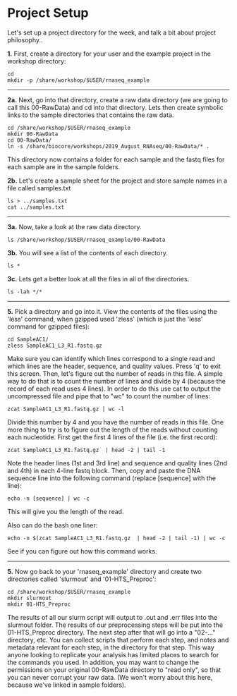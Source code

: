 # Project Setup

Let's set up a project directory for the week, and talk a bit about project philosophy..

**1\.** First, create a directory for your user and the example project in the workshop directory:

    cd
    mkdir -p /share/workshop/$USER/rnaseq_example

---

**2a\.** Next, go into that directory, create a raw data directory (we are going to call this 00-RawData) and cd into that directory. Lets then create symbolic links to the sample directories that contains the raw data.

    cd /share/workshop/$USER/rnaseq_example
    mkdir 00-RawData
    cd 00-RawData/
    ln -s /share/biocore/workshops/2019_August_RNAseq/00-RawData/* .

This directory now contains a folder for each sample and the fastq files for each sample are in the sample folders.

**2b\.** Let's create a sample sheet for the project and store sample names in a file called samples.txt

    ls > ../samples.txt
    cat ../samples.txt

---
**3a\.** Now, take a look at the raw data directory.

    ls /share/workshop/$USER/rnaseq_example/00-RawData


**3b\.** You will see a list of the contents of each directory.

    ls *

**3c\.** Lets get a better look at all the files in all of the directories.

    ls -lah */*

---

**5\.** Pick a directory and go into it. View the contents of the files using the 'less' command, when gzipped used 'zless' (which is just the 'less' command for gzipped files):

    cd SampleAC1/
    zless SampleAC1_L3_R1.fastq.gz

Make sure you can identify which lines correspond to a single read and which lines are the header, sequence, and quality values. Press 'q' to exit this screen. Then, let's figure out the number of reads in this file. A simple way to do that is to count the number of lines and divide by 4 (because the record of each read uses 4 lines). In order to do this use cat to output the uncompressed file and pipe that to "wc" to count the number of lines:

    zcat SampleAC1_L3_R1.fastq.gz | wc -l

Divide this number by 4 and you have the number of reads in this file. One more thing to try is to figure out the length of the reads without counting each nucleotide. First get the first 4 lines of the file (i.e. the first record):

    zcat SampleAC1_L3_R1.fastq.gz  | head -2 | tail -1

Note the header lines (1st and 3rd line) and sequence and quality lines (2nd and 4th) in each 4-line fastq block. Then, copy and paste the DNA sequence line into the following command (replace [sequence] with the line):

    echo -n [sequence] | wc -c

This will give you the length of the read.

Also can do the bash one liner:

    echo -n $(zcat SampleAC1_L3_R1.fastq.gz  | head -2 | tail -1) | wc -c

See if you can figure out how this command works.

---

**5\.** Now go back to your 'rnaseq_example' directory and create two directories called 'slurmout' and '01-HTS_Preproc':

    cd /share/workshop/$USER/rnaseq_example
    mkdir slurmout
    mkdir 01-HTS_Preproc

The results of all our slurm script will output to .out and .err files into the slurmout folder. The results of our preprocessing steps will be put into the 01-HTS_Preproc directory. The next step after that will go into a "02-..." directory, etc. You can collect scripts that perform each step, and notes and metadata relevant for each step, in the directory for that step. This way anyone looking to replicate your analysis has limited places to search for the commands you used. In addition, you may want to change the permissions on your original 00-RawData directory to "read only", so that you can never corrupt your raw data. (We won't worry about this here, because we've linked in sample folders).
